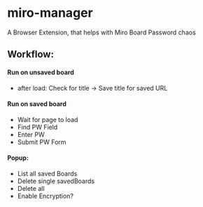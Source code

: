 # miro-manager

A Browser Extension, that helps with Miro Board Password chaos


## Workflow:


#### Run on unsaved board

- after load: Check for title
  -> Save title for saved URL 


#### Run on saved board
 - Wait for page to load
 - Find PW Field
 - Enter PW
 - Submit PW Form

#### Popup:
 - List all saved Boards
 - Delete single savedBoards
 - Delete all
 - Enable Encryption?
